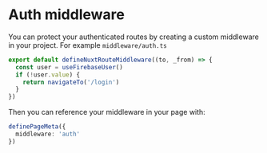 # Auth middleware
You can protect your authenticated routes by creating a custom middleware in your project. For example `middleware/auth.ts`
```ts
export default defineNuxtRouteMiddleware((to, _from) => {
  const user = useFirebaseUser()
  if (!user.value) {
    return navigateTo('/login')
  }
})
```

Then you can reference your middleware in your page with:
```ts
definePageMeta({
  middleware: 'auth'
})
```